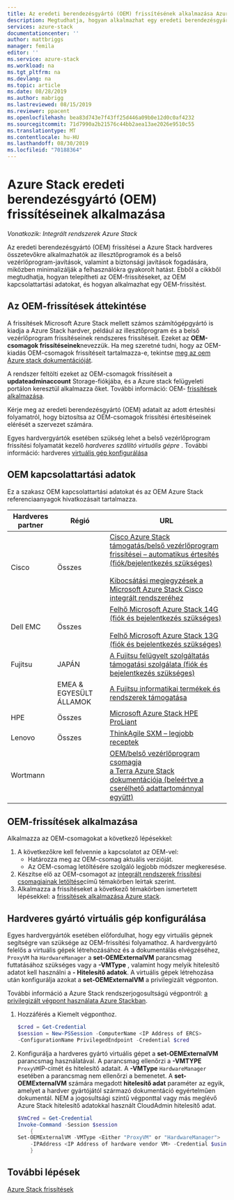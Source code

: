 ```yaml
---
title: Az eredeti berendezésgyártó (OEM) frissítésének alkalmazása Azure Stackra | Microsoft Docs
description: Megtudhatja, hogyan alkalmazhat egy eredeti berendezésgyártó (OEM) frissítést Azure Stackra.
services: azure-stack
documentationcenter: ''
author: mattbriggs
manager: femila
editor: ''
ms.service: azure-stack
ms.workload: na
ms.tgt_pltfrm: na
ms.devlang: na
ms.topic: article
ms.date: 08/28/2019
ms.author: mabrigg
ms.lastreviewed: 08/15/2019
ms.reviewer: ppacent
ms.openlocfilehash: bea83d743e7f43ff25d446a09b0e12d0c0af4232
ms.sourcegitcommit: 71d7990a2b21576c44bb2aea13ae2026e9510c55
ms.translationtype: MT
ms.contentlocale: hu-HU
ms.lasthandoff: 08/30/2019
ms.locfileid: "70188364"
---
```

# <a name="apply-azure-stack-original-equipment-manufacturer-oem-updates"></a>Azure Stack eredeti berendezésgyártó (OEM) frissítéseinek alkalmazása

*Vonatkozik: Integrált rendszerek Azure Stack*

Az eredeti berendezésgyártó (OEM) frissítései a Azure Stack hardveres összetevőkre alkalmazhatók az illesztőprogramok és a belső vezérlőprogram-javítások, valamint a biztonsági javítások fogadására, miközben minimalizálják a felhasználókra gyakorolt hatást. Ebből a cikkből megtudhatja, hogyan telepítheti az OEM-frissítéseket, az OEM kapcsolattartási adatokat, és hogyan alkalmazhat egy OEM-frissítést.

## <a name="overview-of-oem-updates"></a>Az OEM-frissítések áttekintése

A frissítések Microsoft Azure Stack mellett számos számítógépgyártó is kiadja a Azure Stack hardver, például az illesztőprogram és a belső vezérlőprogram frissítéseinek rendszeres frissítéseit. Ezeket az **OEM-csomagok frissítéseinek**nevezzük. Ha meg szeretné tudni, hogy az OEM-kiadás OEM-csomagok frissítéseit tartalmazza-e, tekintse [meg az oem Azure stack dokumentációját](#oem-contact-information).

A rendszer feltölti ezeket az OEM-csomagok frissítéseit a **updateadminaccount** Storage-fiókjába, és a Azure stack felügyeleti portálon keresztül alkalmazza őket. További információ: OEM- [frissítések alkalmazása](#apply-oem-updates).

Kérje meg az eredeti berendezésgyártó (OEM) adatait az adott értesítési folyamatról, hogy biztosítsa az OEM-csomagok frissítési értesítéseinek elérését a szervezet számára.

Egyes hardvergyártók esetében szükség lehet a belső vezérlőprogram frissítési folyamatát kezelő *hardveres szállító virtuális gépre* . További információ: hardveres [virtuális gép konfigurálása](#configure-hardware-vendor-vm)

## <a name="oem-contact-information"></a>OEM kapcsolattartási adatok 

Ez a szakasz OEM kapcsolattartási adatokat és az OEM Azure Stack referenciaanyagok hivatkozásait tartalmazza.

| Hardveres partner | Régió | URL |
|------------------|--------|-------------------------------------------------------------------------------------------------------------------------------------------------------------------------------------------------------------------------------------------------------------------------------------------------------------------------------------------|
| Cisco | Összes | [Cisco Azure Stack támogatás/belső vezérlőprogram frissítései – automatikus értesítés (fiók/bejelentkezés szükséges)](https://software.cisco.com/download/redirect?i=!y&mdfid=283862063&softwareid=286320368&release=1.0(0)&os=)<br><br>[Kibocsátási megjegyzések a Microsoft Azure Stack Cisco integrált rendszeréhez](https://www.cisco.com/c/en/us/support/servers-unified-computing/ucs-c-series-rack-mount-ucs-managed-server-software/products-release-notes-list.html) |
| Dell EMC | Összes | [Felhő Microsoft Azure Stack 14G (fiók és bejelentkezés szükséges)](https://support.emc.com/downloads/44615_Cloud-for-Microsoft-Azure-Stack-14G)<br><br>[Felhő Microsoft Azure Stack 13G (fiók és bejelentkezés szükséges)](https://support.emc.com/downloads/42238_Cloud-for-Microsoft-Azure-Stack-13G) |
| Fujitsu | JAPÁN | [A Fujitsu felügyelt szolgáltatás támogatási szolgálata (fiók és bejelentkezés szükséges)](https://eservice.fujitsu.com/supportdesk-web/) |
|  | EMEA & EGYESÜLT ÁLLAMOK | [A Fujitsu informatikai termékek és rendszerek támogatása](https://support.ts.fujitsu.com/IndexContact.asp?lng=COM&ln=no&LC=del) |
| HPE | Összes | [Microsoft Azure Stack HPE ProLiant](http://www.hpe.com/info/MASupdates) |
| Lenovo | Összes | [ThinkAgile SXM – legjobb receptek](https://datacentersupport.lenovo.com/us/en/solutions/ht505122)
| Wortmann |  | [OEM/belső vezérlőprogram csomagja](https://drive.terracloud.de/dl/fiTdTb66mwDAJWgUXUW8KNsd/OEM)<br>[a Terra Azure Stack dokumentációja (beleértve a cserélhető adattartománnyal együtt)](https://drive.terracloud.de/dl/fiWGZwCySZSQyNdykXCFiVCR/TerraAzSDokumentation)

## <a name="apply-oem-updates"></a>OEM-frissítések alkalmazása

Alkalmazza az OEM-csomagokat a következő lépésekkel:

1. A következőkre kell felvennie a kapcsolatot az OEM-vel:
      - Határozza meg az OEM-csomag aktuális verzióját.  
      - Az OEM-csomag letöltésére szolgáló legjobb módszer megkeresése.  
2. Készítse elő az OEM-csomagot az [integrált rendszerek frissítési csomagjainak letöltése](azure-stack-servicing-policy.md)című témakörben leírtak szerint.
3. Alkalmazza a frissítéseket a következő témakörben ismertetett lépésekkel: a [frissítések alkalmazása Azure stack](azure-stack-apply-updates.md).

## <a name="configure-hardware-vendor-vm"></a>Hardveres gyártó virtuális gép konfigurálása

Egyes hardvergyártók esetében előfordulhat, hogy egy virtuális gépnek segítségre van szüksége az OEM-frissítési folyamathoz. A hardvergyártó felelős a virtuális gépek létrehozásához és a dokumentálás elvégzéséhez, `ProxyVM` ha `HardwareManager` a **set-OEMExternalVM** parancsmag futtatásához szükséges vagy a **-VMType** , valamint hogy melyik hitelesítő adatot kell használni a **- Hitelesítő adatok**. A virtuális gépek létrehozása után konfigurálja azokat a **set-OEMExternalVM** a privilegizált végponton.

További információ a Azure Stack rendszerjogosultságú végpontról: [a privilegizált végpont használata Azure Stackban](azure-stack-privileged-endpoint.md).

1.  Hozzáférés a Kiemelt végponthoz.

    ```powershell  
    $cred = Get-Credential
    $session = New-PSSession -ComputerName <IP Address of ERCS>
    -ConfigurationName PrivilegedEndpoint -Credential $cred
    ```

2. Konfigurálja a hardveres gyártó virtuális gépet a **set-OEMExternalVM** parancsmag használatával. A parancsmag ellenőrzi a **-VMTYPE** `ProxyVM`IP-címét és hitelesítő adatait. A **-VMType** `HardwareManager` esetében a parancsmag nem ellenőrzi a bemenetet. A **set-OEMExternalVM** számára megadott **hitelesítő adat** paraméter az egyik, amelyet a hardver gyártójától származó dokumentáció egyértelműen dokumentál.  NEM a jogosultsági szintű végponttal vagy más meglévő Azure Stack hitelesítő adatokkal használt CloudAdmin hitelesítő adat.

    ```powershell  
    $VmCred = Get-Credential
    Invoke-Command -Session $session
        { 
    Set-OEMExternalVM -VMType <Either "ProxyVM" or "HardwareManager">
        -IPAddress <IP Address of hardware vendor VM> -Credential $using:VmCred
        }
    ```

## <a name="next-steps"></a>További lépések

[Azure Stack frissítések](azure-stack-updates.md)
